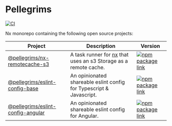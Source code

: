 # Pellegrims

[![CI](https://github.com/robinpellegrims/pellegrims/actions/workflows/ci.yml/badge.svg)](https://github.com/robinpellegrims/pellegrims/actions/workflows/ci.yml)

Nx monorepo containing the following open source projects:

| Project                                                           | Description                                                                       | Version                                                                                                                                                |
| ----------------------------------------------------------------- | --------------------------------------------------------------------------------- | ------------------------------------------------------------------------------------------------------------------------------------------------------ |
| [@pellegrims/nx-remotecache-s3](./libs/nx-remotecache-s3)         | A task runner for [nx](https://nx.dev) that uses an s3 Storage as a remote cache. | [![npm package link](https://img.shields.io/npm/v/@pellegrims/nx-remotecache-s3)](https://www.npmjs.com/package/@pellegrims/nx-remotecache-s3)         |
| [@pellegrims/eslint-config-base](./libs/eslint-config/base)       | An opinionated shareable eslint config for Typescript & Javascript.               | [![npm package link](https://img.shields.io/npm/v/@pellegrims/eslint-config-base)](https://www.npmjs.com/package/@pellegrims/eslint-config-base)       |
| [@pellegrims/eslint-config-angular](./libs/eslint-config/angular) | An opinionated shareable eslint config for Angular.                               | [![npm package link](https://img.shields.io/npm/v/@pellegrims/eslint-config-angular)](https://www.npmjs.com/package/@pellegrims/eslint-config-angular) |
